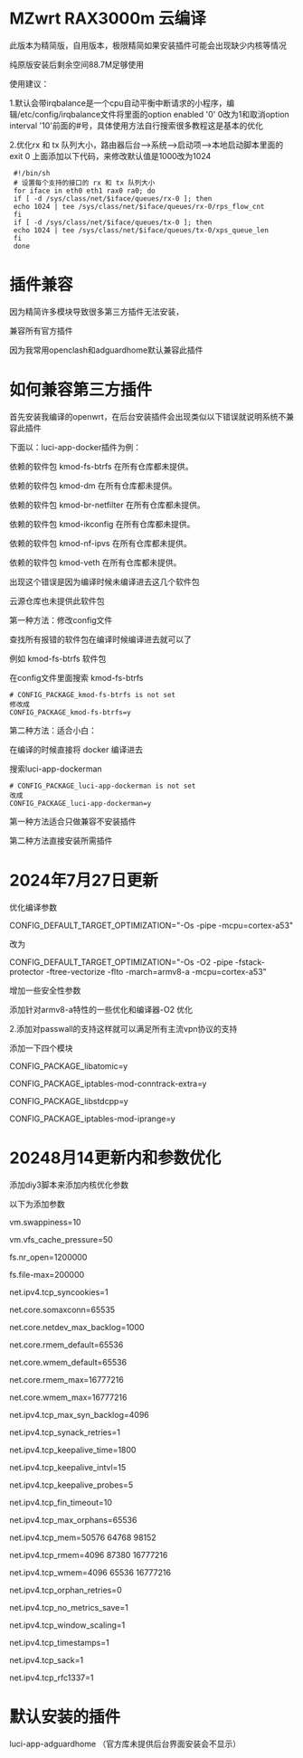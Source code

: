 # MZwrt RAX3000m 云编译
此版本为精简版，自用版本，极限精简如果安装插件可能会出现缺少内核等情况

纯原版安装后剩余空间88.7M足够使用

使用建议：

1.默认会带irqbalance是一个cpu自动平衡中断请求的小程序，编辑/etc/config/irqbalance文件将里面的option enabled '0' 0改为1和取消option interval '10'前面的#号，具体使用方法自行搜索很多教程这是基本的优化

2.优化rx 和 tx 队列大小，路由器后台-->系统-->启动项-->本地启动脚本里面的 exit 0 上面添加以下代码，来修改默认值是1000改为1024

     #!/bin/sh
     # 设置每个支持的接口的 rx 和 tx 队列大小
     for iface in eth0 eth1 rax0 ra0; do
     if [ -d /sys/class/net/$iface/queues/rx-0 ]; then
     echo 1024 | tee /sys/class/net/$iface/queues/rx-0/rps_flow_cnt
     fi
     if [ -d /sys/class/net/$iface/queues/tx-0 ]; then
     echo 1024 | tee /sys/class/net/$iface/queues/tx-0/xps_queue_len
     fi
     done




# 插件兼容
因为精简许多模块导致很多第三方插件无法安装，

兼容所有官方插件

因为我常用openclash和adguardhome默认兼容此插件

# 如何兼容第三方插件

首先安装我编译的openwrt，在后台安装插件会出现类似以下错误就说明系统不兼容此插件

下面以：luci-app-docker插件为例：


依赖的软件包 kmod-fs-btrfs 在所有仓库都未提供。

依赖的软件包 kmod-dm 在所有仓库都未提供。

依赖的软件包 kmod-br-netfilter 在所有仓库都未提供。

依赖的软件包 kmod-ikconfig 在所有仓库都未提供。

依赖的软件包 kmod-nf-ipvs 在所有仓库都未提供。

依赖的软件包 kmod-veth 在所有仓库都未提供。

出现这个错误是因为编译时候未编译进去这几个软件包

云源仓库也未提供此软件包

第一种方法：修改config文件

查找所有报错的软件包在编译时候编译进去就可以了

例如 kmod-fs-btrfs 软件包

在config文件里面搜索 kmod-fs-btrfs 

    # CONFIG_PACKAGE_kmod-fs-btrfs is not set
    修改成
    CONFIG_PACKAGE_kmod-fs-btrfs=y

第二种方法：适合小白：

在编译的时候直接将 docker 编译进去


搜索luci-app-dockerman

    # CONFIG_PACKAGE_luci-app-dockerman is not set
    改成
    CONFIG_PACKAGE_luci-app-dockerman=y


第一种方法适合只做兼容不安装插件

第二种方法直接安装所需插件

# 2024年7月27日更新

优化编译参数

CONFIG_DEFAULT_TARGET_OPTIMIZATION="-Os -pipe -mcpu=cortex-a53" 

改为

CONFIG_DEFAULT_TARGET_OPTIMIZATION="-Os -O2 -pipe -fstack-protector -ftree-vectorize -flto -march=armv8-a -mcpu=cortex-a53"

增加一些安全性参数

添加针对armv8-a特性的一些优化和编译器-O2 优化

2.添加对passwall的支持这样就可以满足所有主流vpn协议的支持

添加一下四个模块

CONFIG_PACKAGE_libatomic=y

CONFIG_PACKAGE_iptables-mod-conntrack-extra=y

CONFIG_PACKAGE_libstdcpp=y

CONFIG_PACKAGE_iptables-mod-iprange=y

# 20248月14更新内和参数优化

添加diy3脚本来添加内核优化参数

以下为添加参数

vm.swappiness=10

vm.vfs_cache_pressure=50

fs.nr_open=1200000

fs.file-max=200000

net.ipv4.tcp_syncookies=1

net.core.somaxconn=65535

net.core.netdev_max_backlog=1000

net.core.rmem_default=65536

net.core.wmem_default=65536

net.core.rmem_max=16777216

net.core.wmem_max=16777216

net.ipv4.tcp_max_syn_backlog=4096

net.ipv4.tcp_synack_retries=1

net.ipv4.tcp_keepalive_time=1800

net.ipv4.tcp_keepalive_intvl=15

net.ipv4.tcp_keepalive_probes=5

net.ipv4.tcp_fin_timeout=10

net.ipv4.tcp_max_orphans=65536

net.ipv4.tcp_mem=50576 64768 98152

net.ipv4.tcp_rmem=4096 87380 16777216

net.ipv4.tcp_wmem=4096 65536 16777216

net.ipv4.tcp_orphan_retries=0

net.ipv4.tcp_no_metrics_save=1

net.ipv4.tcp_window_scaling=1

net.ipv4.tcp_timestamps=1

net.ipv4.tcp_sack=1

net.ipv4.tcp_rfc1337=1


# 默认安装的插件
luci-app-adguardhome  （官方库未提供后台界面安装会不显示）

